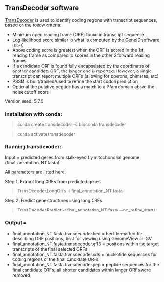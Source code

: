 ## TransDecoder software

[TransDecoder](https://github.com/TransDecoder/TransDecoder/wiki) is used to identify coding regions with transcript sequences, based on the follow criteria:
- Minimum open reading frame (ORF) found in transcript sequence
- Log-likelihood score similar to what is computed by the GeneID software is > 0
- Above coding score is greatest when the ORF is scored in the 1st reading frame as compared to scores in the other 2 forward reading frames
- If a candidate ORF is found fully encapsulated by the coordinates of another candidate ORF, the longer one is reported. However, a single transcript can report multiple ORFs (allowing for operons, chimeras, etc)
- PSSM is built/trained/used to refine the start codon prediction
- Optional the putative peptide has a match to a Pfam domain above the noise cutoff score

Version used: 5.7.0

### Installation with conda:
 > conda create transdecoder -c bioconda transdecoder
 
 > conda activate transdecoder

### Running transdecoder:
Input = predicted genes from stalk-eyed fly mitochondrial genome (final_annotation_NT.fasta).

All parameters are listed [here](https://github.com/TransDecoder/TransDecoder/blob/master/Changelog.txt).

Step 1: Extract long ORFs from predicted genes

  > TransDecoder.LongOrfs -t final_annotation_NT.fasta

Step 2: Predict gene structures using long ORFs

 > TransDecoder.Predict -t final_annotation_NT.fasta --no_refine_starts

 ### Output = 
- final_annotation_NT.fasta.transdecoder.bed = bed-formatted file describing ORF positions, best for viewing using GenomeView or IGV
- final_annotation_NT.fasta.transdecoder.gff3 = positions within the target transcripts of the final selected ORFs
- final_annotation_NT.fasta.transdecoder.cds = nucleotide sequences for coding regions of the final candidate ORFs
- final_annotation_NT.fasta.transdecoder.pep = peptide sequences for the final candidate ORFs; all shorter candidates within longer ORFs were removed

